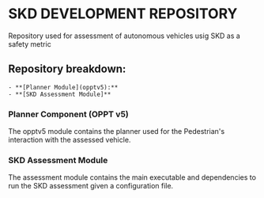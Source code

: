 
SKD DEVELOPMENT REPOSITORY
==========================================================================
Repository used for assessment of autonomous vehicles usig SKD as a safety metric

## Repository breakdown:
	- **[Planner Module](opptv5):**
	- **[SKD Assessment Module]**

### Planner Component (OPPT v5)
The opptv5 module contains the planner used for the Pedestrian's interaction with the assessed vehicle.

### SKD Assessment Module
The assessment module contains the main executable and dependencies to run the SKD assessment given a configuration file.

